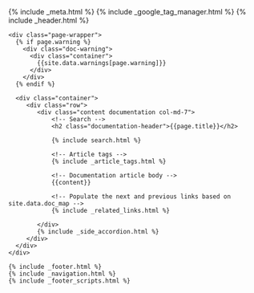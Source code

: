 <!DOCTYPE html>
<html lang="en">
{% include _meta.html %}
<body class="<%= current.source %> regular">
    {% include _google_tag_manager.html %}
    {% include _header.html %}

    <div class="page-wrapper">
      {% if page.warning %}
        <div class="doc-warning">
          <div class="container">
            {{site.data.warnings[page.warning]}}
          </div>
        </div>
      {% endif %}

      <div class="container">
         <div class="row">
            <div class="content documentation col-md-7">                
                <!-- Search -->
                <h2 class="documentation-header">{{page.title}}</h2>
                
                {% include search.html %}

                <!-- Article tags -->
                {% include _article_tags.html %}

                <!-- Documentation article body -->
                {{content}}

                <!-- Populate the next and previous links based on site.data.doc_map -->
                {% include _related_links.html %}

            </div>
            {% include _side_accordion.html %}
         </div>
      </div>
    </div>
   
    {% include _footer.html %}
    {% include _navigation.html %}
    {% include _footer_scripts.html %}
  </body>
</html>
